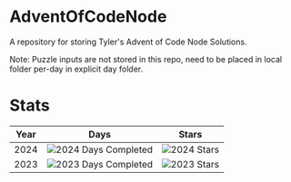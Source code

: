 # AdventOfCodeNode
A repository for storing Tyler's Advent of Code Node Solutions.

Note: Puzzle inputs are not stored in this repo, need to be placed in local folder per-day in explicit day folder.
# Stats

| Year  | Days | Stars |
| ------------- | ------------- | ------------- |
| 2024  | ![2024 Days Completed](https://img.shields.io/badge/days%20completed-1-red)  | ![2024 Stars](https://img.shields.io/badge/stars%20⭐-2-yellow) | 
| 2023  | ![2023 Days Completed](https://img.shields.io/badge/days%20completed-3-red)  | ![2023 Stars](https://img.shields.io/badge/stars%20⭐-6-yellow) |
